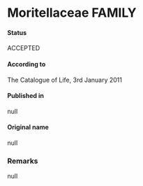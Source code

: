 Moritellaceae FAMILY
=======

#### Status
ACCEPTED

#### According to
The Catalogue of Life, 3rd January 2011

#### Published in
null

#### Original name
null

### Remarks
null